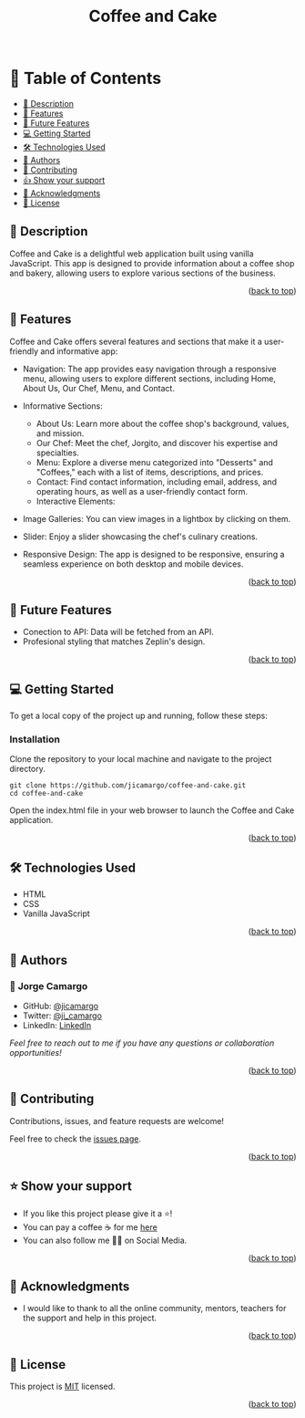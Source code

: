 <a name="readme-top"></a>

<div align="center">
  <br/>

  <h1><b>Coffee and Cake</b></h1>

  <br/>
</div>

<!-- TABLE OF CONTENTS -->
# 📗 Table of Contents

- [📖 Description](#description)
- [🌟 Features](#features)
- [🚀 Future Features](#future)
- [💻 Getting Started](#getting-started)
- [🛠 Technologies Used](#technologies-used)
- [👥 Authors](#-authors-)
- [🤝 Contributing](#contributing)
- [👍 Show your support](#️-show-your-support-)
- [🙏 Acknowledgments](#-acknowledgments-)
- [📝 License](#license)

<!-- DESCRIPTION -->
## 📖 Description <a name="description"></a>

Coffee and Cake is a delightful web application built using vanilla JavaScript. This app is designed to provide information about a coffee shop and bakery, allowing users to explore various sections of the business.

<p align="right">(<a href="#readme-top">back to top</a>)</p>

<!-- FEATURES -->
## 🌟 Features <a name="features"></a>

Coffee and Cake offers several features and sections that make it a user-friendly and informative app:

- Navigation: The app provides easy navigation through a responsive menu, allowing users to explore different sections, including Home, About Us, Our Chef, Menu, and Contact.

- Informative Sections:

  - About Us: Learn more about the coffee shop's background, values, and mission.
  - Our Chef: Meet the chef, Jorgito, and discover his expertise and specialties.
  - Menu: Explore a diverse menu categorized into "Desserts" and "Coffees," each with a list of items, descriptions, and prices.
  - Contact: Find contact information, including email, address, and operating hours, as well as a user-friendly contact form.
  - Interactive Elements:

- Image Galleries: You can view images in a lightbox by clicking on them.
- Slider: Enjoy a slider showcasing the chef's culinary creations.
- Responsive Design: The app is designed to be responsive, ensuring a seamless experience on both desktop and mobile devices.


<p align="right">(<a href="#readme-top">back to top</a>)</p>

<!-- FUTURE -->
## 🚀 Future Features <a name="future"></a>

- Conection to API: Data will be fetched from an API.
- Profesional styling that matches Zeplin's design.

<p align="right">(<a href="#readme-top">back to top</a>)</p>

<!-- GETTING STARTED -->
## 💻 Getting Started <a name="getting-started"></a>

To get a local copy of the project up and running, follow these steps:

### Installation
Clone the repository to your local machine and navigate to the project directory.

```shell
git clone https://github.com/jicamargo/coffee-and-cake.git
cd coffee-and-cake
```
Open the index.html file in your web browser to launch the Coffee and Cake application.

<p align="right">(<a href="#readme-top">back to top</a>)</p>

<!-- TECHNOLOGIES USED -->
## 🛠 Technologies Used <a name="technologies-used"></a>

- HTML
- CSS
- Vanilla JavaScript

<p align="right">(<a href="#readme-top">back to top</a>)</p>

<!-- AUTHORS -->
## 👥 Authors <a name="authors"></a>

### 👤 **Jorge Camargo**  

  - GitHub: [@jicamargo](https://github.com/jicamargo)
  - Twitter: [@ji_camargo](https://twitter.com/ji_camargo)
  - LinkedIn: [LinkedIn](https://linkedin.com/in/jorgecamargog)

  _Feel free to reach out to me if you have any questions or collaboration opportunities!_

<p align="right">(<a href="#readme-top">back to top</a>)</p>

## 🤝 Contributing <a name="contributing"></a>

Contributions, issues, and feature requests are welcome!

Feel free to check the [issues page](https://github.com/jicamargo/coffee-and-cake/issues).

<p align="right">(<a href="#readme-top">back to top</a>)</p>

<!-- SUPPORT -->

## ⭐️ Show your support <a name="support"></a>

- If you like this project please give it a ⭐️!
- You can pay a coffee ☕ for me [here](https://bmc.link/jicamargo)
- You can also follow me 👍🏽 on Social Media.

<p align="right">(<a href="#readme-top">back to top</a>)</p>

<!-- ACKNOWLEDGEMENTS -->

## 🙏 Acknowledgments <a name="acknowledgements"></a>

- I would like to thank to all the online community, mentors, teachers for the support and help in this project.

<p align="right">(<a href="#readme-top">back to top</a>)</p>

<!-- LICENSE -->

## 📝 License <a name="license"></a>

This project is [MIT](./LICENSE) licensed.

<p align="right">(<a href="#readme-top">back to top</a>)</p>
